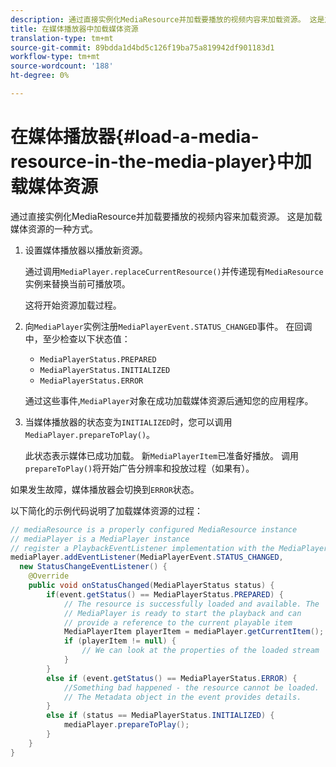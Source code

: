 ```yaml
---
description: 通过直接实例化MediaResource并加载要播放的视频内容来加载资源。 这是加载媒体资源的一种方式。
title: 在媒体播放器中加载媒体资源
translation-type: tm+mt
source-git-commit: 89bdda1d4bd5c126f19ba75a819942df901183d1
workflow-type: tm+mt
source-wordcount: '188'
ht-degree: 0%

---
```



# 在媒体播放器{#load-a-media-resource-in-the-media-player}中加载媒体资源

通过直接实例化MediaResource并加载要播放的视频内容来加载资源。 这是加载媒体资源的一种方式。

1. 设置媒体播放器以播放新资源。

   通过调用`MediaPlayer.replaceCurrentResource()`并传递现有`MediaResource`实例来替换当前可播放项。

   这将开始资源加载过程。

1. 向`MediaPlayer`实例注册`MediaPlayerEvent.STATUS_CHANGED`事件。 在回调中，至少检查以下状态值：

   * `MediaPlayerStatus.PREPARED`
   * `MediaPlayerStatus.INITIALIZED`
   * `MediaPlayerStatus.ERROR`

   通过这些事件,`MediaPlayer`对象在成功加载媒体资源后通知您的应用程序。
1. 当媒体播放器的状态变为`INITIALIZED`时，您可以调用`MediaPlayer.prepareToPlay()`。

   此状态表示媒体已成功加载。 新`MediaPlayerItem`已准备好播放。 调用`prepareToPlay()`将开始广告分辨率和投放过程（如果有）。

如果发生故障，媒体播放器会切换到`ERROR`状态。

以下简化的示例代码说明了加载媒体资源的过程：

```java
// mediaResource is a properly configured MediaResource instance 
// mediaPlayer is a MediaPlayer instance 
// register a PlaybackEventListener implementation with the MediaPlayer instance 
mediaPlayer.addEventListener(MediaPlayerEvent.STATUS_CHANGED,  
  new StatusChangeEventListener() { 
    @Override 
    public void onStatusChanged(MediaPlayerStatus status) { 
        if(event.getStatus() == MediaPlayerStatus.PREPARED) { 
            // The resource is successfully loaded and available. The  
            // MediaPlayer is ready to start the playback and can 
            // provide a reference to the current playable item 
            MediaPlayerItem playerItem = mediaPlayer.getCurrentItem(); 
            if (playerItem != null) { 
                // We can look at the properties of the loaded stream 
            } 
        } 
        else if (event.getStatus() == MediaPlayerStatus.ERROR) { 
            //Something bad happened - the resource cannot be loaded. 
            // The Metadata object in the event provides details. 
        } 
        else if (status == MediaPlayerStatus.INITIALIZED) { 
            mediaPlayer.prepareToPlay(); 
        } 
    } 
} 
```
